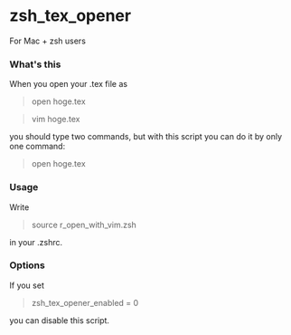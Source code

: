 # zsh_tex_opener

For Mac + zsh users

### What's this

When you open your .tex file as

> open hoge.tex

> vim hoge.tex

you should type two commands, but with this script 
you can do it by only one command:

> open hoge.tex


### Usage

Write 

> source r_open_with_vim.zsh

in your .zshrc.

### Options

If you set 

> zsh_tex_opener_enabled = 0

you can disable this script.
